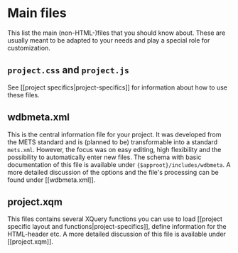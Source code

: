 # Main files

This list the main (non-HTML-)files that you should know about.
These are usually meant to be adapted to your needs and play a special role for customization.

## `project.css` and `project.js`
See [[project specifics|project-specifics]] for information about how to use these files.

## wdbmeta.xml
This is the central information file for your project.
It was developed from the METS standard and is (planned to be) transformable into a standard `mets.xml`.
However, the focus was on easy editing, high flexibility and the possibility to automatically enter new files.
The schema with basic documentation of this file is available under `{$approot}/includes/wdbmeta`.
A more detailed discussion of the options and the file's processing can be found under [[wdbmeta.xml]].

## project.xqm
This files contains several XQuery functions you can use to load [[project specific layout and functions|project-specifics]], define information for the HTML-header etc.
A more detailed discussion of this file is available under [[project.xqm]].